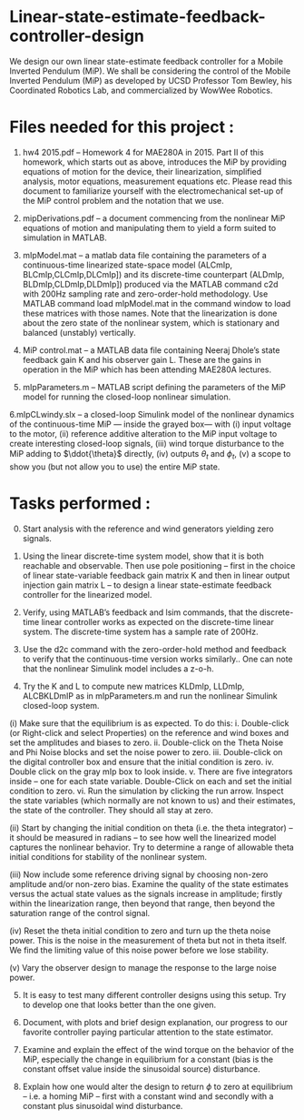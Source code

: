 # Linear-state-estimate-feedback-controller-design
We design our own linear state-estimate feedback controller for a Mobile Inverted Pendulum (MiP). We shall be considering the control of the Mobile Inverted Pendulum (MiP) as developed by UCSD Professor
Tom Bewley, his Coordinated Robotics Lab, and commercialized by WowWee Robotics.

# Files needed for this project : 

1. hw4 2015.pdf – Homework 4 for MAE280A in 2015. Part II of this homework, which starts out as above, introduces
the MiP by providing equations of motion for the device, their linearization, simplified analysis, motor equations,
measurement equations etc. Please read this document to familiarize yourself with the electromechanical set-up of
the MiP control problem and the notation that we use.

2. mipDerivations.pdf – a document commencing from the nonlinear MiP equations of motion and manipulating them to
yield a form suited to simulation in MATLAB.

3. mIpModel.mat – a matlab data file containing the parameters of a continuous-time linearized state-space model (ALCmIp,
BLCmIp,CLCmIp,DLCmIp]) and its discrete-time counterpart (ALDmIp, BLDmIp,CLDmIp,DLDmIp]) produced
via the MATLAB command c2d with 200Hz sampling rate and zero-order-hold methodology. Use MATLAB
command load mIpModel.mat in the command window to load these matrices with those names. Note that
the linearization is done about the zero state of the nonlinear system, which is stationary and balanced (unstably)
vertically.

4. MiP control.mat – a MATLAB data file containing Neeraj Dhole’s state feedback gain K and his observer gain L. These
are the gains in operation in the MiP which has been attending MAE280A lectures.

5. mIpParameters.m – MATLAB script defining the parameters of the MiP model for running the closed-loop nonlinear
simulation.

6.mIpCLwindy.slx – a closed-loop Simulink model of the nonlinear dynamics of the continuous-time MiP — inside the
grayed box— with
(i) input voltage to the motor,
(ii) reference additive alteration to the MiP input voltage to create interesting closed-loop signals,
(iii) wind torque disturbance to the MiP adding to $\ddot{\theta}$ directly,
(iv) outputs $\theta_t$ and $\phi_t$,
(v) a scope to show you (but not allow you to use) the entire MiP state.

# Tasks performed : 

0. Start analysis with the reference and wind generators yielding zero signals.
   
1. Using the linear discrete-time system model, show that it is both reachable and observable. Then use pole positioning
– first in the choice of linear state-variable feedback gain matrix K and then in linear output injection gain
matrix L – to design a linear state-estimate feedback controller for the linearized model.

2. Verify, using MATLAB’s feedback and lsim commands, that the discrete-time linear controller works as expected
on the discrete-time linear system. The discrete-time system has a sample rate of 200Hz.

3. Use the d2c command with the zero-order-hold method and feedback to verify that the continuous-time version
works similarly.. One can note that the nonlinear Simulink model includes a z-o-h.

4. Try the K and L to compute new matrices KLDmIp, LLDmIp, ALCBKLDmIP as in mIpParameters.m
and run the nonlinear Simulink closed-loop system.

(i) Make sure that the equilibrium is as expected. To do this:
i. Double-click (or Right-click and select Properties) on the reference and wind boxes and set the amplitudes
and biases to zero.
ii. Double-click on the Theta Noise and Phi Noise blocks and set the noise power to zero.
iii. Double-click on the digital controller box and ensure that the initial condition is zero.
iv. Double click on the gray mIp box to look inside.
v. There are five integrators inside – one for each state variable. Double-Click on each and set the initial
condition to zero.
vi. Run the simulation by clicking the run arrow. Inspect the state variables (which normally are not known
to us) and their estimates, the state of the controller. They should all stay at zero.

(ii) Start by changing the initial condition on theta (i.e. the theta integrator) – it should be measured in radians –
to see how well the linearized model captures the nonlinear behavior. Try to determine a range of allowable
theta initial conditions for stability of the nonlinear system.

(iii) Now include some reference driving signal by choosing non-zero amplitude and/or non-zero bias. Examine
the quality of the state estimates versus the actual state values as the signals increase in amplitude; firstly
within the linearization range, then beyond that range, then beyond the saturation range of the control signal.

(iv) Reset the theta initial condition to zero and turn up the theta noise power. This is the noise in the measurement
of theta but not in theta itself. We find the limiting value of this noise power before we lose stability.

(v) Vary the observer design to manage the response to the large noise power.

5. It is easy to test many different controller designs using this setup. Try to develop one that looks better than the one given.
   
6. Document, with plots and brief design explanation, our progress to our favorite controller paying particular
attention to the state estimator.

7. Examine and explain the effect of the wind torque on the behavior of the MiP, especially the change in equilibrium
for a constant (bias is the constant offset value inside the sinusoidal source) disturbance.

8. Explain how one would alter the design to return $\phi$ to zero at equilibrium – i.e. a homing MiP – first with
a constant wind and secondly with a constant plus sinusoidal wind disturbance.
